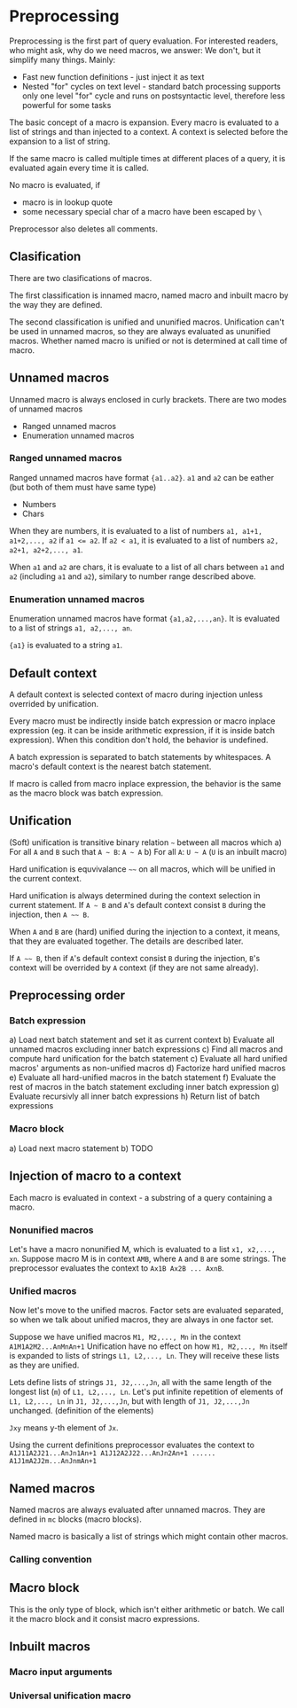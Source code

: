 # Preprocessing
Preprocessing is the first part of query evaluation. For interested readers, who might ask, why do we need macros, we answer: We don't, but it simplify many things. Mainly:

* Fast new function definitions - just inject it as text
* Nested "for" cycles on text level - standard batch processing supports only one level "for" cycle and runs on postsyntactic level, therefore less powerful for some tasks

The basic concept of a macro is expansion. Every macro is evaluated to a list of strings and than injected to a context. 
A context is selected before the expansion to a list of string.

If the same macro is called multiple times at different places of a query, it is evaluated again every time it is called.

No macro is evaluated, if

* macro is in lookup quote
* some necessary special char of a macro have been escaped by `\`

Preprocessor also deletes all comments.


## Clasification
There are two clasifications of macros. 

The first classification is innamed macro, named macro and inbuilt macro by the way they are defined.

The second classification is unified and ununified macros. Unification can't be used in unnamed macros, so they are always evaluated as ununified macros.
Whether named macro is unified or not is determined at call time of macro.

## Unnamed macros
Unnamed macro is always enclosed in curly brackets. There are two modes of unnamed macros

* Ranged unnamed macros
* Enumeration unnamed macros

### Ranged unnamed macros 
Ranged unnamed macros have format `{a1..a2}`. `a1` and `a2` can be eather (but both of them must have same type)

* Numbers
* Chars

When they are numbers, it is evaluated to a list of numbers `a1, a1+1, a1+2,..., a2` if `a1 <= a2`.
If `a2 < a1`, it is evaluated to a list of numbers `a2, a2+1, a2+2,..., a1`.

When `a1` and `a2` are chars, it is evaluate to a list of all chars between `a1` and `a2` (including `a1` and `a2`), similary to number range described above.

### Enumeration unnamed macros
Enumeration unnamed macros have format `{a1,a2,...,an}`. It is evaluated to a list of strings `a1, a2,..., an`.

`{a1}` is evaluated to a string `a1`.

## Default context
A default context is selected context of macro during injection unless overrided by unification.

Every macro must be indirectly inside batch expression or macro inplace expression (eg. it can be inside arithmetic expression, if it is inside batch expression). When this condition don't hold, the behavior is undefined.

A batch expression is separated to batch statements by whitespaces. A macro's default context is the nearest batch statement.

If macro is called from macro inplace expression, the behavior is the same as the macro block was batch expression.

## Unification
(Soft) unification is transitive binary relation `~` between all macros which
a) For all `A` and `B` such that `A ~ B`: `A ~ A`
b) For all `A`: `U ~ A` (`U` is an inbuilt macro)

Hard unification is equvivalance `~~` on all macros, which will be unified in the current context.

Hard unification is always determined during the context selection in current statement.
If `A ~ B` and `A`'s default context consist `B` during the injection, then `A ~~ B`.

When `A` and `B` are (hard) unified during the injection to a context, it means, that they are evaluated together. The details are described later.

If `A ~~ B`, then if `A`'s default context consist `B` during the injection, `B`'s context will be overrided by `A` context (if they are not same already). 


## Preprocessing order
### Batch expression
a) Load next batch statement and set it as current context
b) Evaluate all unnamed macros excluding inner batch expressions
c) Find all macros and compute hard unification for the batch statement
c) Evaluate all hard unified macros' arguments as non-unified macros
d) Factorize hard unified macros
e) Evaluate all hard-unified macros in the batch statement
f) Evaluate the rest of macros in the batch statement excluding inner batch expression
g) Evaluate recursivly all inner batch expressions
h) Return list of batch expressions

### Macro block
a) Load next macro statement
b) TODO

## Injection of macro to a context
Each macro is evaluated in context - a substring of a query containing a macro.

### Nonunified macros
Let's have a macro nonunified M, which is evaluated to a list `x1, x2,..., xn`. Suppose macro M is in context `AMB`, where `A` and `B` are some strings.
The preprocessor evaluates the context to `Ax1B Ax2B ... AxnB`.

### Unified macros
Now let's move to the unified macros. Factor sets are evaluated separated, so when we talk about unified macros, they are always in one factor set.

Suppose we have unified macros `M1, M2,..., Mn` in the context `A1M1A2M2...AnMnAn+1`
Unification have no effect on how `M1, M2,..., Mn` itself is expanded to lists of strings `L1, L2,..., Ln`. They will receive these lists as they are unified.

Lets define lists of strings `J1, J2,...,Jn`, all with the same length of the longest list (`m`) of `L1, L2,..., Ln`. 
Let's put infinite repetition of elements of `L1, L2,..., Ln` in `J1, J2,...,Jn`, but with length of `J1, J2,...,Jn` unchanged. (definition of the elements)

`Jxy` means y-th element of `Jx`.

Using the current definitions preprocessor evaluates the context to `A1J11A2J21...AnJn1An+1 A1J12A2J22...AnJn2An+1 ...... A1J1mA2J2m...AnJnmAn+1`

## Named macros
Named macros are always evaluated after unnamed macros. They are defined in `mc` blocks (macro blocks). 

Named macro is basically a list of strings which might contain other macros. 

### Calling convention

## Macro block
This is the only type of block, which isn't either arithmetic or batch. We call it the macro block and it consist macro expressions.

## Inbuilt macros

### Macro input arguments

### Universal unification macro

